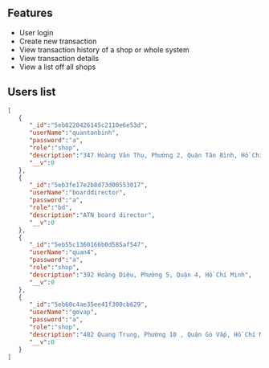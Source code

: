 ## Features
* User login
* Create new transaction
* View transaction history of a shop or whole system
* View transaction details
* View a list off all shops
## Users list
```json
[
   {
      "_id":"5eb0220426145c2110e6e53d",
      "userName":"quantanbinh",
      "password":"a",
      "role":"shop",
      "description":"347 Hoàng Văn Thụ, Phường 2, Quận Tân Bình, Hồ Chí Minh",
      "__v":0
   },
   {
      "_id":"5eb3fe17e2b8d73d00553017",
      "userName":"boarddirector",
      "password":"a",
      "role":"bd",
      "description":"ATN board director",
      "__v":0
   },
   {
      "_id":"5eb55c1360166b0d585af547",
      "userName":"quan4",
      "password":"a",
      "role":"shop",
      "description":"392 Hoàng Diệu, Phường 5, Quận 4, Hồ Chí Minh",
      "__v":0
   },
   {
      "_id":"5eb60c4ae35ee41f300cb629",
      "userName":"govap",
      "password":"a",
      "role":"shop",
      "description":"482 Quang Trung, Phường 10 , Quận Gò Vấp, Hồ Chí Minh",
      "__v":0
   }
]
```

